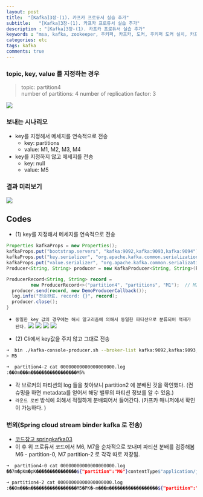 ```yaml
---
layout: post
title:  "[Kafka]3장-(1). 카프카 프로듀서 실습 추가"
subtitle:   "[Kafka]3장-(1). 카프카 프로듀서 실습 추가"
description : "[Kafka]3장-(1). 카프카 프로듀서 실습 추가"
keywords : "msa, kafka, zookeeper, 주키퍼, 카프카, 도커, 주키퍼 도커 설치, 카프카 도커, 주키퍼 docker compose, 카프카 docker compose, 도커로 주키퍼 카프카 설치, docker compose zookeeper, docker compose kafka, 컨플루언트, confluent, kafka multi node, 카프카 프로듀서, producer, kafka producer, spring cloud stream binder kafka"
categories: etc
tags: kafka
comments: true
---
```


### topic, key, value 를 지정하는 경우
> topic:  partition4  
> number of partitions: 4
> number of replication factor: 3

![](https://github.com/twowinsh87/twowinsh87.github.io/blob/master/assets/kafka_img/kafka2019-producer-topic-partition4.png?raw=true)

### 보내는 시나리오
-  key를 지정해서 메세지를 연속적으로 전송
	- key: partitions
	- value: M1, M2, M3, M4
- key를 지정하지 않고 메세지를 전송
	- key: null
	- value: M5

### 결과 미리보기

![](https://github.com/twowinsh87/twowinsh87.github.io/blob/master/assets/kafka_img/kafka2019-producer-topic-partition4-architecture.jpeg?raw=true)


## Codes
-  (1) key를 지정해서 메세지를 연속적으로 전송

```java
Properties kafkaProps = new Properties();  
kafkaProps.put("bootstrap.servers", "kafka:9092,kafka:9093,kafka:9094");  
kafkaProps.put("key.serializer", "org.apache.kafka.common.serialization.StringSerializer");  
kafkaProps.put("value.serializer", "org.apache.kafka.common.serialization.StringSerializer");  
Producer<String, String> producer = new KafkaProducer<String, String>(kafkaProps);

ProducerRecord<String, String> record =  
         new ProducerRecord<>("partition4", "partitions", "M1");  // M2, M3, M4 를 보냄.
  producer.send(record, new DemoProducerCallback());  
  log.info("전송완료. record: {}", record);  
  producer.close();
}
```

- `동일한 key 값의 경우에는 해시 알고리즘에 의해서 동일한 파티션으로 분류되어 적재가 된다.`
![](https://github.com/twowinsh87/twowinsh87.github.io/blob/master/assets/kafka_img/kafka2019-producer-m1.png?raw=true)
![](https://github.com/twowinsh87/twowinsh87.github.io/blob/master/assets/kafka_img/kafka2019-producer-m2.png?raw=true)
![](https://github.com/twowinsh87/twowinsh87.github.io/blob/master/assets/kafka_img/kafka2019-producer-m3.png?raw=true)
![](https://github.com/twowinsh87/twowinsh87.github.io/blob/master/assets/kafka_img/kafka2019-producer-m4.png?raw=true)



- (2) Cli에서 key값을 주지 않고 그대로 전송
```bash
➜  bin ./kafka-console-producer.sh --broker-list kafka:9092,kafka:9093,kafka:9094 --topic partition4
> M5
```

```bash
➜  partition4-2 cat 00000000000000000000.log
:��Om���m�����������������M5%
```
- 각 브로커의 파티션의 log 들을 찾아보니 partition2 에 분배된 것을 확인했다. (컨슈밍을 하면 metadata를 얻어서 해당 밸류의 파티션 정보를 알 수 있음.)
- `라운드 로빈` 방식에 의해서 적절하게 분배되어서 들어간다. (카프카 매니저에서 확인이 가능하다. )

### 번외(Spring cloud stream binder kafka 로 전송)
- [코드참고 springkafka03]([https://github.com/twowinsh87/spring-kafka2019/tree/master/springkafka03](https://github.com/twowinsh87/spring-kafka2019/tree/master/springkafka03))
- 이 후 위 프로듀서 코드에서 M6, M7을 순차적으로 보내며 파티션 분배를 검증해봄 M6 - partition-0, M7 partition-2 로 각각 따로 저장됨.
```bash
➜  partition4-0 cat 00000000000000000000.log
��7m�pKm�pK���������������${"partition":"M6"}contentType$"application/json"0spring_json_header_typesD{"contentType":"java.lang.String"}%

➜ partition4-2 cat 00000000000000000000.log
:��Om���m�����������������M5�PK�~m���m������������������${"partition":"M7"}contentType$"application/json"0spring_json_header_typesD{"contentType":"java.lang.String"}%
```
